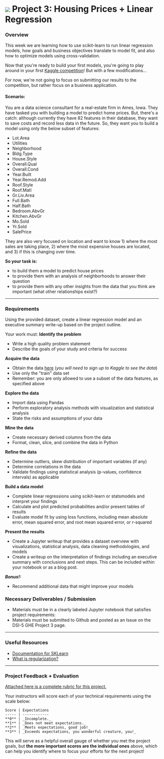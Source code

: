 # ![](https://ga-dash.s3.amazonaws.com/production/assets/logo-9f88ae6c9c3871690e33280fcf557f33.png) Project 3: Housing Prices + Linear Regression

### Overview
This week we are learning how to use scikit-learn to run linear regression models, how goals and business objectives translate to model fit, and also how to optimize models using cross-validation.

Now that you're ready to build your first models, you're going to play around in your first [Kaggle competition](https://www.kaggle.com/c/house-prices-advanced-regression-techniques)!
But with a few modifications...

For now, we're not going to focus on submitting our results to the competition, but rather focus on a business application.  

#### Scenario:

You are a data science consultant for a real-estate firm in Ames, Iowa. They have tasked you with building a model to predict home prices. But, there's a catch: although currently they have 82 features in their database, they want to save costs and record less data in the future. So, they want you to build a model using only the below subset of features:

- Lot.Area
- Utilities
- Neighborhood
- Bldg.Type
- House.Style
- Overall.Qual
- Overall.Cond
- Year.Built
- Year.Remod.Add
- Roof.Style
- Roof.Matl
- Gr.Liv.Area
- Full.Bath
- Half.Bath
- Bedroom.AbvGr
- Kitchen.AbvGr
- Mo.Sold
- Yr.Sold
- SalePrice


They are also very focused on location and want to know 1) where the most sales are taking place, 2) where the most expensive houses are located, and 3) if this is changing over time.  

**So your task is:**
- to build them a model to predict house prices
- to provide them with an analysis of neighborhoods to answer their question
- to provide them with any other insights from the data that you think are important (what other relationships exist?)


---

###  Requirements

Using the provided dataset, create a linear regression model and an executive summary write-up based on the project outline.

Your work must:
**Identify the problem**
- Write a high quality problem statement
- Describe the goals of your study and criteria for success

**Acquire the data**
- Obtain the data [here](https://www.kaggle.com/c/house-prices-advanced-regression-techniques/data) (_you will need to sign up to Kaggle to see the data_)
- Use only the "train" data set
- Remember: you are only allowed to use a subset of the data features, as specified above

**Explore the data**
- Import data using Pandas
- Perform exploratory analysis methods with visualization and statistical analysis
- State the risks and assumptions of your data

**Mine the data**
- Create necessary derived columns from the data
- Format, clean, slice, and combine the data in Python

**Refine the data**
- Determine outliers, skew distribution of important variables (if any)
- Determine correlations in the data
- Validate findings using statistical analysis (p-values, confidence intervals) as applicable

**Build a data model**
- Complete linear regressions using scikit-learn or statsmodels and interpret your findings
- Calculate and plot predicted probabilities and/or present tables of results
- Evaluate model fit by using loss functions, including mean absolute error, mean squared error, and root mean squared error, or r-squared

**Present the results**
- Create a Jupyter writeup that provides a dataset overview with visualizations, statistical analysis, data cleaning methodologies, and models
- Create a writeup on the interpretation of findings including an executive summary with conclusions and next steps. This can be included within your notebook or as a blog post.


***Bonus!:***

 - Recommend additional data that might improve your models


### Necessary Deliverables / Submission

- Materials must be in a clearly labeled Jupyter notebook that satisfies project requirements:
- Materials must be submitted to Github and posted as an Issue on the DSI-5 GHE Project 3 page.


---


### Useful Resources
- [Documentation for SKLearn](http://scikit-learn.org/stable/user_guide.html)
- [What is regularization?](https://www.quora.com/What-is-regularization-in-machine-learning)

---

### Project Feedback + Evaluation

[Attached here is a complete rubric for this project.](./project-03-rubric.md)

Your instructors will score each of your technical requirements using the scale below:

    Score | Expectations
    ----- | ------------
    **0** | _Incomplete._
    **1** | _Does not meet expectations._
    **2** | _Meets expectations, good job!_
    **3** | _Exceeds expectations, you wonderful creature, you!_

 This will serve as a helpful overall gauge of whether you met the project goals, but __the more important scores are the individual ones__ above, which can help you identify where to focus your efforts for the next project!

